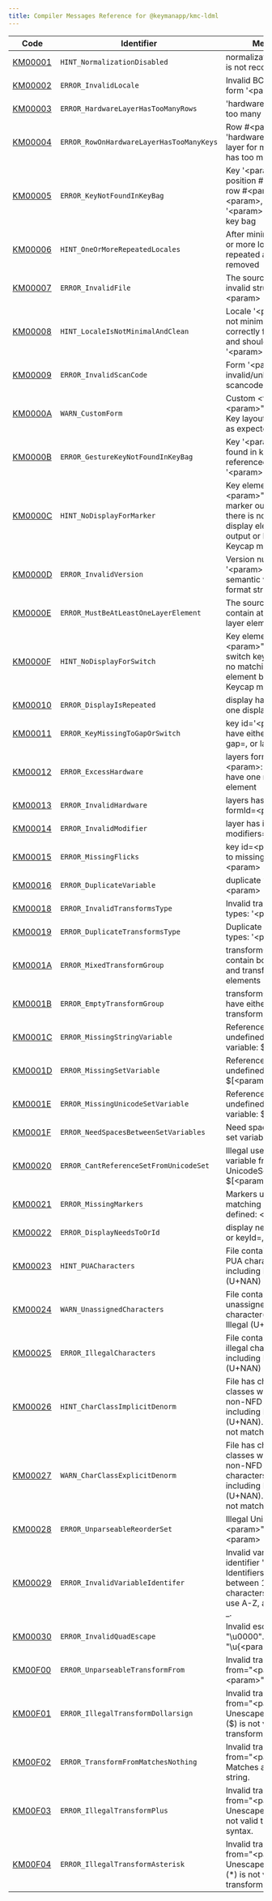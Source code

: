 ```yaml
---
title: Compiler Messages Reference for @keymanapp/kmc-ldml
---
```


 Code | Identifier | Message
------|------------|---------
[KM00001](km00001) | `HINT_NormalizationDisabled` | normalization=disabled is not recommended\.
[KM00002](km00002) | `ERROR_InvalidLocale` | Invalid BCP 47 locale form '&lt;param&gt;'
[KM00003](km00003) | `ERROR_HardwareLayerHasTooManyRows` | 'hardware' layer has too many rows
[KM00004](km00004) | `ERROR_RowOnHardwareLayerHasTooManyKeys` | Row \#&lt;param&gt; on 'hardware' &lt;param&gt; layer for modifier none has too many keys
[KM00005](km00005) | `ERROR_KeyNotFoundInKeyBag` | Key '&lt;param&gt;' in position \#&lt;param&gt; on row \#&lt;param&gt; of layer &lt;param&gt;, form '&lt;param&gt;' not found in key bag
[KM00006](km00006) | `HINT_OneOrMoreRepeatedLocales` | After minimization, one or more locales is repeated and has been removed
[KM00007](km00007) | `ERROR_InvalidFile` | The source file has an invalid structure: &lt;param&gt;
[KM00008](km00008) | `HINT_LocaleIsNotMinimalAndClean` | Locale '&lt;param&gt;' is not minimal or correctly formatted and should be '&lt;param&gt;'
[KM00009](km00009) | `ERROR_InvalidScanCode` | Form '&lt;param&gt;' has invalid/unknown scancodes '&lt;param&gt;'
[KM0000A](km0000a) | `WARN_CustomForm` | Custom &lt;form id="&lt;param&gt;"&gt; element\. Key layout may not be as expected\.
[KM0000B](km0000b) | `ERROR_GestureKeyNotFoundInKeyBag` | Key '&lt;param&gt;' not found in key bag, referenced from other '&lt;param&gt;' in &lt;param&gt;
[KM0000C](km0000c) | `HINT_NoDisplayForMarker` | Key element with id "&lt;param&gt;" has only marker output, but there is no matching display element by output or keyId\. Keycap may be blank\.
[KM0000D](km0000d) | `ERROR_InvalidVersion` | Version number '&lt;param&gt;' must be a semantic version format string\.
[KM0000E](km0000e) | `ERROR_MustBeAtLeastOneLayerElement` | The source file must contain at least one layer element\.
[KM0000F](km0000f) | `HINT_NoDisplayForSwitch` | Key element with id "&lt;param&gt;" is a layer switch key, but there is no matching display element by keyId\. Keycap may be blank\.
[KM00010](km00010) | `ERROR_DisplayIsRepeated` | display  has more than one display entry\.
[KM00011](km00011) | `ERROR_KeyMissingToGapOrSwitch` | key id='&lt;param&gt;' must have either output=, gap=, or layerId=\.
[KM00012](km00012) | `ERROR_ExcessHardware` | layers formId=&lt;param&gt;: Can only have one non\-'touch' element
[KM00013](km00013) | `ERROR_InvalidHardware` | layers has invalid value formId=&lt;param&gt;
[KM00014](km00014) | `ERROR_InvalidModifier` | layer has invalid modifiers='&lt;param&gt;'
[KM00015](km00015) | `ERROR_MissingFlicks` | key id=&lt;param&gt; refers to missing flickId=&lt;param&gt;
[KM00016](km00016) | `ERROR_DuplicateVariable` | duplicate variables: id=&lt;param&gt;
[KM00018](km00018) | `ERROR_InvalidTransformsType` | Invalid transforms types: '&lt;param&gt;'
[KM00019](km00019) | `ERROR_DuplicateTransformsType` | Duplicate transforms types: '&lt;param&gt;'
[KM0001A](km0001a) | `ERROR_MixedTransformGroup` | transformGroup cannot contain both reorder and transform elements
[KM0001B](km0001b) | `ERROR_EmptyTransformGroup` | transformGroup must have either reorder or transform elements
[KM0001C](km0001c) | `ERROR_MissingStringVariable` | Reference to undefined string variable: $\{&lt;param&gt;\}
[KM0001D](km0001d) | `ERROR_MissingSetVariable` | Reference to undefined set variable: $\[&lt;param&gt;\]
[KM0001E](km0001e) | `ERROR_MissingUnicodeSetVariable` | Reference to undefined UnicodeSet variable: $\[&lt;param&gt;\]
[KM0001F](km0001f) | `ERROR_NeedSpacesBetweenSetVariables` | Need spaces between set variables: &lt;param&gt;
[KM00020](km00020) | `ERROR_CantReferenceSetFromUnicodeSet` | Illegal use of set variable from within UnicodeSet: $\[&lt;param&gt;\]
[KM00021](km00021) | `ERROR_MissingMarkers` | Markers used for matching but not defined: &lt;param&gt;
[KM00022](km00022) | `ERROR_DisplayNeedsToOrId` | display  needs output= or keyId=, but not both
[KM00023](km00023) | `HINT_PUACharacters` | File contains &lt;param&gt; PUA character\(s\), including Illegal \(U\+NAN\)
[KM00024](km00024) | `WARN_UnassignedCharacters` | File contains &lt;param&gt; unassigned character\(s\), including Illegal \(U\+NAN\)
[KM00025](km00025) | `ERROR_IllegalCharacters` | File contains &lt;param&gt; illegal character\(s\), including Illegal \(U\+NAN\)
[KM00026](km00026) | `HINT_CharClassImplicitDenorm` | File has character classes which span non\-NFD character\(s\), including Illegal \(U\+NAN\)\. These will not match any text\.
[KM00027](km00027) | `WARN_CharClassExplicitDenorm` | File has character classes which include non\-NFD characters\(s\), including Illegal \(U\+NAN\)\. These will not match any text\.
[KM00028](km00028) | `ERROR_UnparseableReorderSet` | Illegal UnicodeSet "&lt;param&gt;" in reorder "&lt;param&gt;
[KM00029](km00029) | `ERROR_InvalidVariableIdentifer` | Invalid variable identifier "\\u&lt;param&gt;"\. Identifiers must be between 1 and 32 characters, and can use A\-Z, a\-z, 0\-9, and \_\.
[KM00030](km00030) | `ERROR_InvalidQuadEscape` | Invalid escape "\\u0000"\. Hint: Use "\\u\{&lt;param&gt;\}"
[KM00F00](km00f00) | `ERROR_UnparseableTransformFrom` | Invalid transform from="&lt;param&gt;": "&lt;param&gt;"
[KM00F01](km00f01) | `ERROR_IllegalTransformDollarsign` | Invalid transform from="&lt;param&gt;": Unescaped dollar\-sign \($\) is not valid transform syntax\.
[KM00F02](km00f02) | `ERROR_TransformFromMatchesNothing` | Invalid transfom from="&lt;param&gt;": Matches an empty string\.
[KM00F03](km00f03) | `ERROR_IllegalTransformPlus` | Invalid transform from="&lt;param&gt;": Unescaped plus \(\+\) is not valid transform syntax\.
[KM00F04](km00f04) | `ERROR_IllegalTransformAsterisk` | Invalid transform from="&lt;param&gt;": Unescaped asterisk \(\*\) is not valid transform syntax\.
